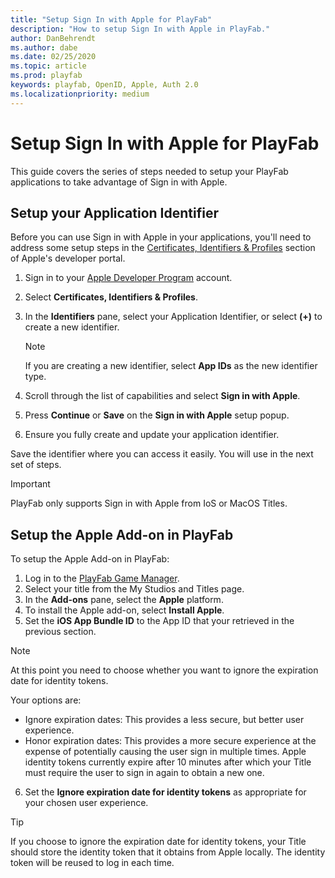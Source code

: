```yaml
---
title: "Setup Sign In with Apple for PlayFab"
description: "How to setup Sign In with Apple in PlayFab."
author: DanBehrendt
ms.author: dabe
ms.date: 02/25/2020
ms.topic: article
ms.prod: playfab
keywords: playfab, OpenID, Apple, Auth 2.0
ms.localizationpriority: medium
---
```


# Setup Sign In with Apple for PlayFab

This guide covers the series of steps needed to setup your PlayFab applications to take advantage of Sign in with Apple.

## Setup your Application Identifier

Before you can use Sign in with Apple in your applications, you'll need to address some setup steps in the [Certificates, Identifiers & Profiles](https://developer.apple.com/account/resources/certificates/list) section of Apple's developer portal.

1. Sign in to your [Apple Developer Program](https://developer.apple.com/programs/) account.
2. Select **Certificates, Identifiers & Profiles**.
3. In the **Identifiers** pane, select your Application Identifier, or select **(+)** to create a new identifier.
    > [!NOTE]
    > If you are creating a new identifier, select **App IDs** as the new identifier type.

4. Scroll through the list of capabilities and select **Sign in with Apple**.
5. Press **Continue** or **Save** on the **Sign in with Apple** setup popup.
6. Ensure you fully create and update your application identifier.

Save the identifier where you can access it easily. You will use in the next set of steps.

> [!IMPORTANT]
> PlayFab only supports Sign in with Apple from IoS or MacOS Titles.

## Setup the Apple Add-on in PlayFab

To setup the Apple Add-on in PlayFab:

1. Log in to the [PlayFab Game Manager](https://developer.playfab.com/en-US/login).
2. Select your title from the My Studios and Titles page.
3. In the **Add-ons** pane, select the **Apple** platform.
4. To install the Apple add-on, select **Install Apple**.
5. Set the **iOS App Bundle ID** to the App ID that your retrieved in the previous section.

> [!NOTE]
> At this point you need to choose whether you want to ignore the expiration date for identity tokens.  

Your options are:

- Ignore expiration dates: This provides a less secure, but better user experience.
- Honor expiration dates: This provides a more secure experience at the expense of potentially causing the user sign in multiple times. Apple identity tokens currently expire after 10 minutes after which your Title must require the user to sign in again to obtain a new one.

6. Set the **Ignore expiration date for identity tokens** as appropriate for your chosen user experience.

> [!TIP]
> If you choose to ignore the expiration date for identity tokens, your Title should store the identity token that it obtains from Apple locally. The identity token will be reused to log in each time.
